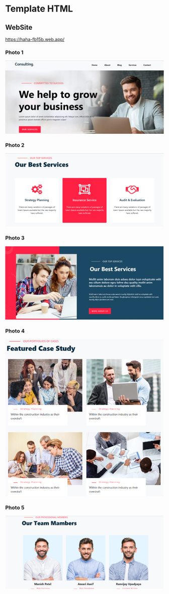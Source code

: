 <h1>Template HTML</h1>

<h2>WebSite</h2>
<a href="https://haha-fb15b.web.app/">https://haha-fb15b.web.app/</a>

<h3>Photo 1</h3>
<img src="1.png" alt=""></a>

<h3>Photo 2</h3>
<img src="2.png" alt=""></a>

<h3>Photo 3</h3>
<img src="3.png" alt=""></a>

<h3>Photo 4</h3>
<img src="4.png" alt=""></a>

<h3>Photo 5</h3>
<img src="5.png" alt=""></a>
